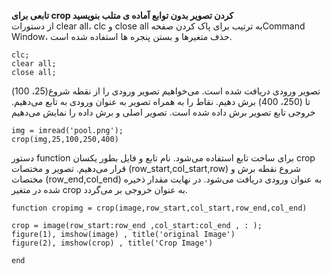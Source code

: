 **تابعی برای crop کردن تصویر بدون توابع آماده ی متلب بنویسید**
<br>
از دستورات clear all، clc و close all  به ترتیب برای پاک کردن صفحهCommand Window، حذف متغیرها و بستن پنجره ها استفاده شده است.
```
clc;
clear all;
close all;
```

تصویر ورودی دریافت شده است. می‌خواهیم تصویر ورودی را از نقطه شروع(25، 100) تا (250، 400) برش دهیم. نقاط را به همراه تصویر به عنوان ورودی به تابع می‌دهیم. خروجی تابع تصویر برش داده شده است. تصویر اصلی و برش داده را نمایش می‌دهیم
```
img = imread('pool.png');
crop(img,25,100,250,400)
```


دستور function برای ساخت تابع استفاده می‌شود. نام تابع و فایل بطور یکسان crop قرار می‌دهیم. تصویر و مختصات (row_start,col_start,row) شروع نقطه برش و مختصات (row_end,col_end) به عنوان ورودی دریافت می‌شود. در نهایت مقدار ذخیره شده در متغیر crop به عنوان خروجی بر می‌گردد.

```
function cropimg = crop(image,row_start,col_start,row_end,col_end)

crop = image(row_start:row_end ,col_start:col_end , : );
figure(1), imshow(image) , title('original Image')
figure(2), imshow(crop) , title('Crop Image')

end
```
